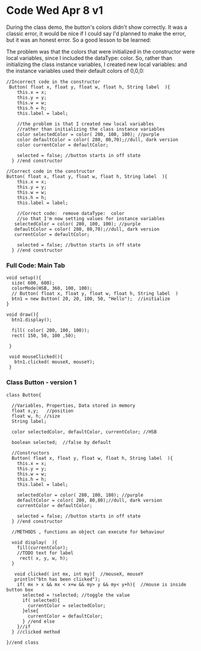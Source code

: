# Code Wed Apr 8 v1

During the class demo, the button's colors didn't show correctly.  It was a classic error, it would be nice if I could say I'd planned to make the error, but it was an honest error.  So a good lesson to be learned:  

The problem was that the colors that were initialized in the constructor were local variables, since I included the dataType:   color.  So, rather than initializing the class instance variables, I created new local variables:  and the instance variables used their default colors of 0,0,0:

```text
//Incorrect code in the constructor
 Button( float x, float y, float w, float h, String label  ){
    this.x = x;
    this.y = y;
    this.w = w;
    this.h = h;
    this.label = label;
    
    //the problem is that I created new local variables
    //rather than initializing the class instance variables
    color selectedColor = color( 280, 100, 100); //purple
    color defaultColor = color( 280, 80,70);//dull, dark version
    color currentColor = defaultColor;
    
    selected = false; //button starts in off state
  } //end constructor
```



```text
//Correct code in the constructor
Button( float x, float y, float w, float h, String label  ){
    this.x = x;
    this.y = y;
    this.w = w;
    this.h = h;
    this.label = label;
    
    //Correct code:  remove dataType:  color 
    //so that I'm now setting values for instance variables
   selectedColor = color( 280, 100, 100); //purple
   defaultColor = color( 280, 80,70);//dull, dark version
   currentColor = defaultColor;
    
    selected = false; //button starts in off state
  } //end constructor
```

### Full Code:  Main Tab

```text
void setup(){
  size( 600, 600);
  colorMode(HSB, 360, 100, 100);
  // Button( float x, float y, float w, float h, String label  )
  btn1 = new Button( 20, 20, 100, 50, "Hello");  //initialize
}

void draw(){
  btn1.display();
  
  fill( color( 280, 100, 100));
  rect( 150, 50, 100 ,50);
  
 }
 
 void mouseClicked(){
   btn1.clicked( mouseX, mouseY);
 }
```

### Class Button - version 1

```text
class Button{
  
  //Variables, Properties, Data stored in memory
  float x,y;   //position
  float w, h; //size
  String label;
  
  color selectedColor, defaultColor, currentColor; //HSB
  
  boolean selected;  //false by default
  
  //Constructors
  Button( float x, float y, float w, float h, String label  ){
    this.x = x;
    this.y = y;
    this.w = w;
    this.h = h;
    this.label = label;
    
    selectedColor = color( 280, 100, 100); //purple
    defaultColor = color( 280, 80,80);//dull, dark version
    currentColor = defaultColor;
    
    selected = false; //button starts in off state
  } //end constructor
  
  //METHODS , functions an object can execute for behaviour
  
  void display(  ){
    fill(currentColor);
    //TODO text for label
     rect( x, y, w, h); 
  }
  
   void clicked( int mx, int my){  //mouseX, mouseY
   println("btn has been clicked");
    if( mx > x && mx < x+w && my> y && my< y+h){  //mouse is inside button box
      selected = !selected; //toggle the value 
      if( selected){
        currentColor = selectedColor;
      }else{
        currentColor = defaultColor;
      } //end else
    }//if 
  } //clicked method
    
}//end class
```

